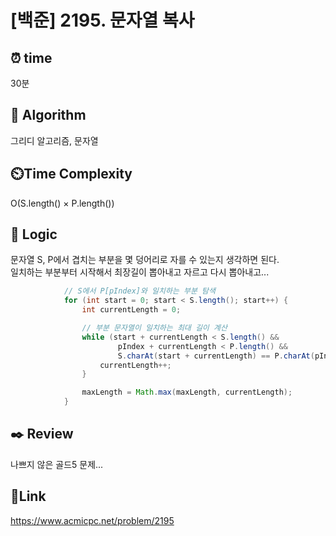 # [백준] 2195. 문자열 복사


## ⏰ **time**
30분

## :pushpin: **Algorithm**
그리디 알고리즘, 문자열

## ⏲️**Time Complexity**
O(S.length() × P.length()) 

## :round_pushpin: **Logic**
문자열 S, P에서 겹치는 부분을 몇 덩어리로 자를 수 있는지 생각하면 된다. <br/>
일치하는 부분부터 시작해서 최장길이 뽑아내고 자르고 다시 뽑아내고...
```java
            // S에서 P[pIndex]와 일치하는 부분 탐색
            for (int start = 0; start < S.length(); start++) {
                int currentLength = 0;

                // 부분 문자열이 일치하는 최대 길이 계산
                while (start + currentLength < S.length() &&
                        pIndex + currentLength < P.length() &&
                        S.charAt(start + currentLength) == P.charAt(pIndex + currentLength)) {
                    currentLength++;
                }

                maxLength = Math.max(maxLength, currentLength);
            }
```


## :black_nib: **Review**
나쁘지 않은 골드5 문제... 

## 📡**Link**
https://www.acmicpc.net/problem/2195
